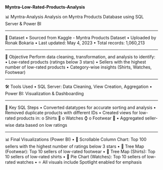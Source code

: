 **Myntra-Low-Rated-Products-Analysis**

📊 Myntra-Analysis
Analysis on Myntra Products Database using SQL Server & Power BI
________________________________________
📁 Dataset
•	Sourced from Kaggle - Myntra Products Dataset
•	Uploaded by Ronak Bokaria
•	Last updated: May 4, 2023
•	Total records: 1,060,213
________________________________________
🧪 Objective
Perform data cleaning, transformation, and analysis to identify:
•	Low-rated products (ratings below 3 stars)
•	Sellers with the highest number of low-rated products
•	Category-wise insights (Shirts, Watches, Footwear)
________________________________________
🛠 Tools Used
•	SQL Server: Data Cleaning, View Creation, Aggregation
•	Power BI: Visualization & Dashboarding
________________________________________
🧼 Key SQL Steps
•	Converted datatypes for accurate sorting and analysis
•	Removed duplicate products with different IDs
•	Created views for low-rated products in:
o	Shirts 👕
o	Watches ⌚
o	Footwear 👟
•	Aggregated seller-wise data based on low ratings
________________________________________
📊 Final Visualizations (Power BI)
•	🔽 Scrollable Column Chart: Top 100 sellers with the highest number of ratings below 3 stars
•	🌳 Tree Map (Footwear): Top 10 sellers of low-rated footwear
•	🌳 Tree Map (Shirts): Top 10 sellers of low-rated shirts
•	🥧 Pie Chart (Watches): Top 10 sellers of low-rated watches
•	⭐ All visuals include Spotlight enabled for emphasis







 

